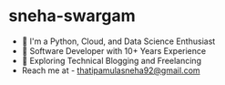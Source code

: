 # sneha-swargam
- 🌱 I'm a Python, Cloud, and Data Science Enthusiast  
- 💼 Software Developer with 10+ Years Experience  
- 🚀 Exploring Technical Blogging and Freelancing
- Reach me at - thatipamulasneha92@gmail.com
